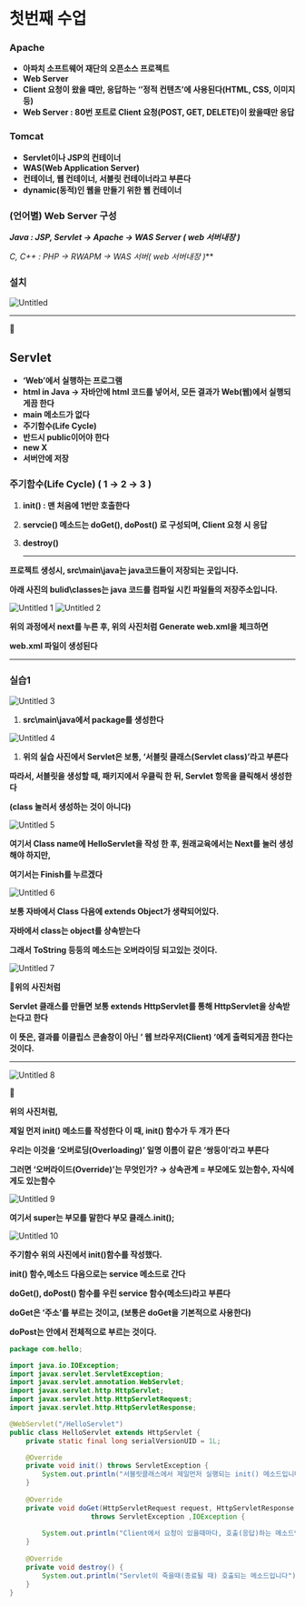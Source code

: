 # 첫번째 수업

### Apache

- **아파치 소프트웨어 재단의 오픈소스 프로젝트**
- **Web Server**
- **Client 요청이 왔을 때만, 응답하는 ‘’정적 컨텐츠’에 사용된다(HTML, CSS, 이미지 등)**
- **Web Server : 80번 포트로 Client 요청(POST, GET, DELETE)이 왔을때만 응답**

### **Tomcat**

- **Servlet이나 JSP의 컨테이너**
- **WAS(Web Application Server)**
- **컨테이너, 웹 컨테이너, 서블릿 컨테이너라고 부른다**
- **dynamic(동적)인 웹을 만들기 위한 웹 컨테이너**

### (언어별) Web Server 구성

***Java : JSP, Servlet → Apache → WAS Server ( web 서버내장 )***

**C, C++ : PHP → RWAPM → WAS 서버*( web 서버내장 )*** 

### 설치

![Untitled](https://user-images.githubusercontent.com/80089860/158306766-acb61674-3ddd-42d6-90a9-88280a1a59c1.png)

---

📌

## Servlet

- **‘Web’에서 실행하는 프로그램**
- **html in Java → 자바안에 html 코드를 넣어서, 모든 결과가 Web(웹)에서 실행되게끔 한다**
- **main 메소드가 없다**
- **주기함수(Life Cycle)**
- **반드시 public이어야 한다**
- **new X**
- **서버안에 저장**

### 주기함수(Life Cycle) ( 1 → 2 → 3 )

1. **init() : 맨 처음에 1번만 호출한다** 
2. **servcie() 메소드는 doGet(), doPost() 로 구성되며, Client 요청 시 응답**
3. **destroy()**
    
    ---
    

**프로젝트 생성시, src\main\java는 java코드들이 저장되는 곳입니다.**

**아래 사진의 bulid\classes는 java 코드를 컴파일 시킨 파일들의 저장주소입니다.**

![Untitled 1](https://user-images.githubusercontent.com/80089860/158306787-95d0f720-9b13-472c-a52a-1c24209301c1.png)
![Untitled 2](https://user-images.githubusercontent.com/80089860/158306805-5bf00da5-0d74-44e5-8e4c-f7cc04f74a24.png)

**위의 과정에서 next를 누른 후, 위의 사진처럼 Generate web.xml을 체크하면**

**web.xml 파일이 생성된다**

---

### 실습1

![Untitled 3](https://user-images.githubusercontent.com/80089860/158306813-65ce4850-a0be-4913-9140-c3dd82305b21.png)

1. **src\main\java에서 package를 생성한다**

![Untitled 4](https://user-images.githubusercontent.com/80089860/158306830-2b851d15-b2fd-4236-9bad-719fc8c0aafe.png)

1. **위의 실습 사진에서 Servlet은 보통, ‘서블릿 클래스(Servlet class)’라고 부른다**

**따라서, 서블릿을 생성할 때, 패키지에서 우클릭 한 뒤, Servlet 항목을 클릭해서 생성한다**

**(class 눌러서 생성하는 것이 아니다)**

![Untitled 5](https://user-images.githubusercontent.com/80089860/158306857-92af8ea6-14b8-47c8-a50c-7237b14348e0.png)

**여기서 Class name에 HelloServlet을 작성 한 후, 원래교육에서는 Next를 눌러 생성해야 하지만,**

**여기서는 Finish를 누르겠다**

![Untitled 6](https://user-images.githubusercontent.com/80089860/158306878-588ee5b6-cb31-49e3-8244-6ae650fdf271.png)

**보통 자바에서 Class 다음에 extends Object가 생략되어있다.**

**자바에서 class는 object를 상속받는다**

**그래서 ToString 등등의 메소드는 오버라이딩 되고있는 것이다.**

![Untitled 7](https://user-images.githubusercontent.com/80089860/158306889-d086b677-a990-4d4a-aa73-7286e7043686.png)

📌**위의 사진처럼**

**Servlet 클래스를 만들면 보통 extends HttpServlet를 통해 HttpServlet을 상속받는다고 한다**

**이 뜻은, 결과를 이클립스 콘솔창이 아닌 ‘ 웹 브라우저(Client) ‘에게 출력되게끔 한다는 것이다.**

---

![Untitled 8](https://user-images.githubusercontent.com/80089860/158306918-95597675-1c02-490d-bd3f-5a4fe4d0f246.png)

📌

**위의 사진처럼,**

**제일 먼저  init() 메소드를 작성한다 이 때, init() 함수가 두 개가 뜬다**

**우리는 이것을 ‘오버로딩(Overloading)’ 일명 이름이 같은 ‘쌍둥이’라고 부른다**

**그러면 ‘오버라이드(Override)’는 무엇인가? → 상속관계 = 부모에도 있는함수, 자식에게도 있는함수**

![Untitled 9](https://user-images.githubusercontent.com/80089860/158306930-b325c4fe-5c8b-4623-920f-cdfb1d7e87d9.png)

**여기서 super는 부모를 말한다 부모 클래스.init();**

![Untitled 10](https://user-images.githubusercontent.com/80089860/158306947-32b98187-8cc8-4483-b0da-ce706c4bde2c.png)

**주기함수 위의 사진에서 init()함수를 작성했다.**

**init() 함수,메소드 다음으로는 service 메소드로 간다**

**doGet(), doPost() 함수를 우린 service 함수(메소드)라고 부른다**

**doGet은 ‘주소’를 부르는 것이고, (보통은 doGet을 기본적으로 사용한다)**

**doPost는 안에서 전체적으로 부르는 것이다.**

```java
package com.hello;

import java.io.IOException;
import javax.servlet.ServletException;
import javax.servlet.annotation.WebServlet;
import javax.servlet.http.HttpServlet;
import javax.servlet.http.HttpServletRequest;
import javax.servlet.http.HttpServletResponse;

@WebServlet("/HelloServlet")
public class HelloServlet extends HttpServlet {
	private static final long serialVersionUID = 1L;

	@Override
	private void init() throws ServletException {
		System.out.println("서블릿클래스에서 제일먼저 실행되는 init() 메소드입니다");
	}
	
	@Override
	private void doGet(HttpServletRequest request, HttpServletResponse response) 
					throws ServletException ,IOException {
		
		System.out.println("Client에서 요청이 있을때마다, 호출(응답)하는 메소드입니다");
	}
	
	@Override
	private void destroy() {
		System.out.println("Servlet이 죽을때(종료될 때) 호출되는 메소드입니다");
	}
}
```
